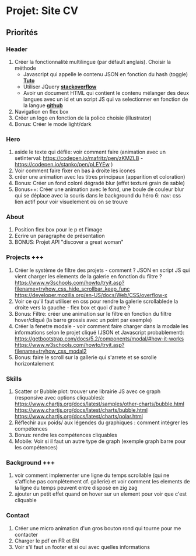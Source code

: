 # Projet: Site CV

## Priorités

### Header

1. Créer la fonctionnalité multilingue (par défault anglais). Choisir la méthode
    - Javascript qui appelle le contenu JSON en fonction du hash (toggle) **[Tuto](https://www.youtube.com/watch?v=PaJrDAmrOB4)**
    - Utiliser JQuery **[stackoverflow]()**
    - Avoir un document HTML qui contient le contenu mélanger des deux langues avec un id et un script JS qui va selectionner en fonction de la langue **[github](https://github.com/Jakobimatrix/multi-language-website-JS)**
2. Navigation en flex box
3. Créer un logo en fonction de la police choisie (illustrator)
4. Bonus: Créer le mode light/dark

### Hero

1. aside le texte qui défile: voir comment faire (animation avec un setInterval: https://codepen.io/mafritz/pen/zKMZLB - https://codepen.io/stanko/pen/pLEYEw )
2. Voir comment faire fixer en bas à droite les icones
3. créer une animation avec les titres principaux (apparition et coloration)
4. Bonus: Créer un fond coloré dégradé blur (effet texturé grain de sable)
5. Bonus++: Créer une animation avec le fond, une boule de couleur blur qui se déplace avec la souris dans le background du héro
6: nav: css lien actif pour voir visuelement où on se trouve

### About

1. Position flex box pour le p et l'image
2. Ecrire un paragraphe de présentation
3. BONUS: Projet API "discover a great woman"

### Projects +++

1. Créer le système de filtre des projets - comment ? JSON en script JS qui vient charger les elements de la galerie en fonction du filtre ? 
https://www.w3schools.com/howto/tryit.asp?filename=tryhow_css_hide_scrollbar_keep_func 
https://developer.mozilla.org/en-US/docs/Web/CSS/overflow-x 
2. Voir ce qu'il faut utiliser en css pour rendre la galerie scrollablede la droite vers la gauche - flex box et quoi d'autre ?
3. Bonus: Filtre: créer une animation sur le filtre en fonction du filtre hover/cliqué (la barre grossis avec un point par exemple)
4. Créer la fenetre modale - voir comment faire charger dans la modale les informations selon le projet cliqué (JSON et Javascript probablement): 
https://getbootstrap.com/docs/5.2/components/modal/#how-it-works
https://www.w3schools.com/howto/tryit.asp?filename=tryhow_css_modal2
5. Bonus: faire le scroll sur la gallerie qui s'arrete et se scrolle horizontalement

### Skills

1. Scatter or Bubble plot: trouver une librairie JS avec ce graph (responsive avec options cliquables):
https://www.chartjs.org/docs/latest/samples/other-charts/bubble.html 
https://www.chartjs.org/docs/latest/charts/bubble.html
https://www.chartjs.org/docs/latest/charts/polar.html 
2. Réflechir aux poids/ aux légendes du graphiques : comment intégrer les compétences
3. Bonus: rendre les compétences cliquables
4. Mobile: Voir si il faut un autre type de graph (exemple graph barre pour les compétences)

### Background +++

1. voir comment implementer une ligne du temps scrollable (qui ne s'affiche pas complétement cf. gallerie) et voir comment les elements de la ligne du temps peuvent entre disposé en zig zag
2. ajouter un petit effet quand on hover sur un element pour voir que c'est cliquable

### Contact 

1. Créer une micro animation d'un gros bouton rond qui tourne pour me contacter
2. Charger le pdf en FR et EN
3. Voir s'il faut un footer et si oui avec quelles informations
